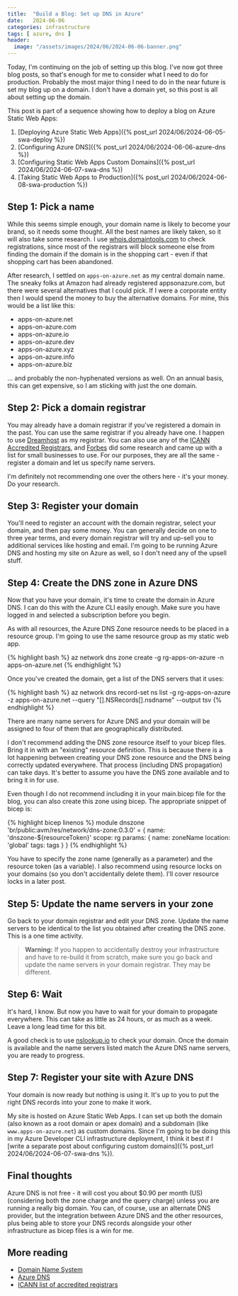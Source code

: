 ```yaml
---
title:  "Build a Blog: Set up DNS in Azure"
date:   2024-06-06
categories: infrastructure
tags: [ azure, dns ]
header:
  image: "/assets/images/2024/06/2024-06-06-banner.png"
---
```


Today, I'm continuing on the job of setting up this blog.  I've now got three blog posts, so that's enough for me to consider what I need to do for production.  Probably the most major thing I need to do in the near future is set my blog up on a domain.  I don't have a domain yet, so this post is all about setting up the domain.

<!-- more -->

This post is part of a sequence showing how to deploy a blog on Azure Static Web Apps:

1. [Deploying Azure Static Web Apps]({% post_url 2024/06/2024-06-05-swa-deploy %})
2. [Configuring Azure DNS]({% post_url 2024/06/2024-06-06-azure-dns %})
3. [Configuring Static Web Apps Custom Domains]({% post_url 2024/06/2024-06-07-swa-dns %})
4. [Taking Static Web Apps to Production]({% post_url 2024/06/2024-06-08-swa-production %})

## Step 1: Pick a name

While this seems simple enough, your domain name is likely to become your brand, so it needs some thought. All the best names are likely taken, so it will also take some research.  I use [whois.domaintools.com](https://whois.domaintools.com/) to check registrations, since most of the registrars will block someone else from finding the domain if the domain is in the shopping cart - even if that shopping cart has been abandoned.

After research, I settled on `apps-on-azure.net` as my central domain name.  The sneaky folks at Amazon had already registered appsonazure.com, but there were several alternatives that I could pick.  If I were a corporate entity then I would spend the money to buy the alternative domains.  For mine, this would be a list like this:

* apps-on-azure.net
* apps-on-azure.com
* apps-on-azure.io
* apps-on-azure.dev
* apps-on-azure.xyz
* apps-on-azure.info
* apps-on-azure.biz

... and probably the non-hyphenated versions as well.  On an annual basis, this can get expensive, so I am sticking with just the one domain.

## Step 2: Pick a domain registrar

You may already have a domain registrar if you've registered a domain in the past. You can use the same registrar if you already have one. I happen to use [Dreamhost](https://www.dreamhost.com) as my registrar. You can also use any of the [ICANN Accredited Registrars](https://www.icann.org/en/accredited-registrars), and [Forbes](https://www.forbes.com/advisor/business/software/best-domain-registrar/) did some research and came up with a list for small businesses to use. For our purposes, they are all the same - register a domain and let us specify name servers.  

I'm definitely not recommending one over the others here - it's your money.  Do your research.

## Step 3: Register your domain

You'll need to register an account with the domain registrar, select your domain, and then pay some money.  You can generally decide on one to three year terms, and every domain registrar will try and up-sell you to additional services like hosting and email. I'm going to be running Azure DNS and hosting my site on Azure as well, so I don't need any of the upsell stuff.

## Step 4: Create the DNS zone in Azure DNS

Now that you have your domain, it's time to create the domain in Azure DNS. I can do this with the Azure CLI easily enough.  Make sure you have logged in and selected a subscription before you begin.  

As with all resources, the Azure DNS Zone resource needs to be placed in a resource group.  I'm going to use the same resource group as my static web app.

{% highlight bash %}
az network dns zone create -g rg-apps-on-azure -n apps-on-azure.net
{% endhighlight %}

Once you've created the domain, get a list of the DNS servers that it uses:

{% highlight bash %}
az network dns record-set ns list -g rg-apps-on-azure -z apps-on-azure.net --query "[].NSRecords[].nsdname" --output tsv
{% endhighlight %}

There are many name servers for Azure DNS and your domain will be assigned to four of them that are geographically distributed.  

I don't recommend adding the DNS zone resource itself to your bicep files.  Bring it in with an "existing" resource definition.  This is because there is a lot happening between creating your DNS zone resource and the DNS being correctly updated everywhere.  That process (including DNS propagation) can take days.  It's better to assume you have the DNS zone available and to bring it in for use.

Even though I do not recommend including it in your main.bicep file for the blog, you can also create this zone using bicep.  The appropriate snippet of bicep is:

{% highlight bicep linenos %}
module dnszone 'br/public:avm/res/network/dns-zone:0.3.0' = {
  name: 'dnszone-${resourceToken}'
  scope: rg
  params: {
    name: zoneName
    location: 'global'
    tags: tags
  }
}
{% endhighlight %}

You have to specify the zone name (generally as a parameter) and the resource token (as a variable).  I also recommend using resource locks on your domains (so you don't accidentally delete them).  I'll cover resource locks in a later post.

## Step 5: Update the name servers in your zone

Go back to your domain registrar and edit your DNS zone.  Update the name servers to be identical to the list you obtained after creating the DNS zone.  This is a one time activity.

> **Warning:** If you happen to accidentally destroy your infrastructure and have to re-build it from scratch, make sure you go back and update the name servers in your domain registrar.  They may be different.

## Step 6: Wait

It's hard, I know.  But now you have to wait for your domain to propagate everywhere.  This can take as little as 24 hours, or as much as a week.  Leave a long lead time for this bit.

A good check is to use [nslookup.io](https://www.nslookup.io) to check your domain.  Once the domain is available and the name servers listed match the Azure DNS name servers, you are ready to progress.

## Step 7: Register your site with Azure DNS

Your domain is now ready but nothing is using it.  It's up to you to put the right DNS records into your zone to make it work.

My site is hosted on Azure Static Web Apps.  I can set up both the domain (also known as a root domain or apex domain) and a subdomain (like `www.apps-on-azure.net`) as custom domains.  Since I'm going to be doing this in my Azure Developer CLI infrastructure deployment, I think it best if I [write a separate post about configuring custom domains]({% post_url 2024/06/2024-06-07-swa-dns %}).

## Final thoughts

Azure DNS is not free - it will cost you about $0.90 per month (US) (considering both the zone charge and the query charge) unless you are running a really big domain.  You can, of course, use an alternate DNS provider, but the integration between Azure DNS and the other resources, plus being able to store your DNS records alongside your other infrastructure as bicep files is a win for me.

## More reading

* [Domain Name System](https://en.wikipedia.org/wiki/Domain_Name_System)
* [Azure DNS](https://learn.microsoft.com/azure/dns/dns-overview)
* [ICANN list of accredited registrars](https://www.icann.org/en/accredited-registrars)
